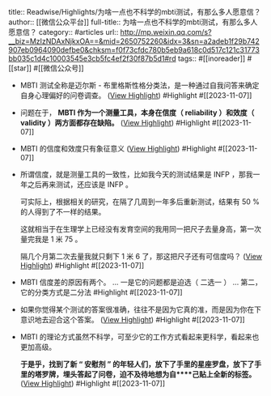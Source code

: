 title:: Readwise/Highlights/为啥一点也不科学的mbti测试，有那么多人愿意信？
author:: [[微信公众平台]]
full-title:: 为啥一点也不科学的mbti测试，有那么多人愿意信？
category:: #articles
url:: http://mp.weixin.qq.com/s?__biz=MzIzNDAxNjkxOA==&mid=2650752260&idx=3&sn=a2adeb1f29b742907eb0964090defbe0&chksm=f0f73cfdc780b5eb9a618c0d517c121c31773bb035c1d4c10003545e3cb5fc4ef2f30f87b5d1#rd
tags:: #[[inoreader]] #[[star]] #[[微信公众号]]
- MBTI 测试全称是迈尔斯 - 布里格斯性格分类法，是一种通过自我问答来确定自身心理偏好的问卷调查。 ([View Highlight](https://read.readwise.io/read/01hekscx28faxx00crrmp7ts9s)) #Highlight #[[2023-11-07]]
- 问题在于， **MBTI 作为一个测量工具，本身在信度（ reliability ）和效度（ validity ）两方面都存在缺陷。** ([View Highlight](https://read.readwise.io/read/01hekse0jxexhv5hc4ktyp1mms)) #Highlight #[[2023-11-07]]
- MBTI 的信度和效度只有象征意义 ([View Highlight](https://read.readwise.io/read/01heksej1rb5s23jje5wfs9zzn)) #Highlight #[[2023-11-07]]
- 所谓信度，就是测量工具的一致性，比如我今天的测试结果是 INFP ，那我一年之后再来测试，还应该是 INFP 。
  
  可实际上，根据相关的研究，在隔了几周到一年多后重新测试，结果有 50 % 的人得到了不一样的结果。
  
  这就相当于在生理学上已经没有发育空间的我用同一把尺子去量身高，第一次量完我是 1 米 75 。
  
  隔几个月第二次去量我就只剩下 1 米 6 了，那这把尺子还有可信度吗？ ([View Highlight](https://read.readwise.io/read/01heksesc1tkk3m25974tjx6ef)) #Highlight #[[2023-11-07]]
- MBTI 信度差的原因有两个。 ... 一是它的问题都是迫选（ 二选一 ） ... 第二，它的分类方式是二分法 #Highlight #[[2023-11-07]]
- 如果你觉得某个测试的答案很准确，往往不是因为它真的准，而是因为你在下意识地去迎合这个答案。 ([View Highlight](https://read.readwise.io/read/01heksezg9zb5res8m5dfkze4h)) #Highlight #[[2023-11-07]]
- MBTI 的理论方式虽然不科学，可至少它的工作方式看起来更科学，看起来也更加高级。
  
  **于是乎，找到了新 “ 安慰剂 ” 的年轻人们，放下了手里的星座罗盘，放下了手里的塔罗牌，埋头答起了问卷，迫不及待地想为自****己贴上全新的标签。** ([View Highlight](https://read.readwise.io/read/01heksfb7sta8hr335x8nhydae)) #Highlight #[[2023-11-07]]